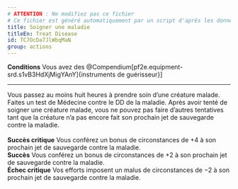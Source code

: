 ```yaml
---
# ATTENTION : Ne modifiez pas ce fichier
# Ce fichier est généré automatiquement par un script d'après les données du module Foundry VTT officiel et de sa traduction
title: Soigner une maladie
titleEn: Treat Disease
id: TC7OcDa7JlWbqMaN
group: actions
---
```

<p><strong>Conditions</strong>&nbsp;Vous avez des  @Compendium[pf2e.equipment-srd.s1vB3HdXjMigYAnY]{instruments de guérisseur}]&nbsp;</p><hr><p>Vous passez au moins huit heures à prendre soin d’une créature malade. Faites un test de Médecine contre le DD de la maladie. Après avoir tenté de soigner une créature malade, vous ne pouvez pas faire d’autres tentatives tant que la créature n’a pas encore fait son prochain jet de sauvegarde contre la maladie.<br><br><strong>Succès critique</strong> Vous conférez un bonus de circonstances de +4 à son prochain jet de sauvegarde contre la maladie.<br><strong>Succès</strong> Vous conférez un bonus de circonstances de +2 à son prochain jet de sauvegarde contre la maladie.<br><strong>Échec critique</strong> Vos efforts imposent un malus de circonstances de −2 à son prochain jet de sauvegarde contre la maladie.&nbsp;</p>
